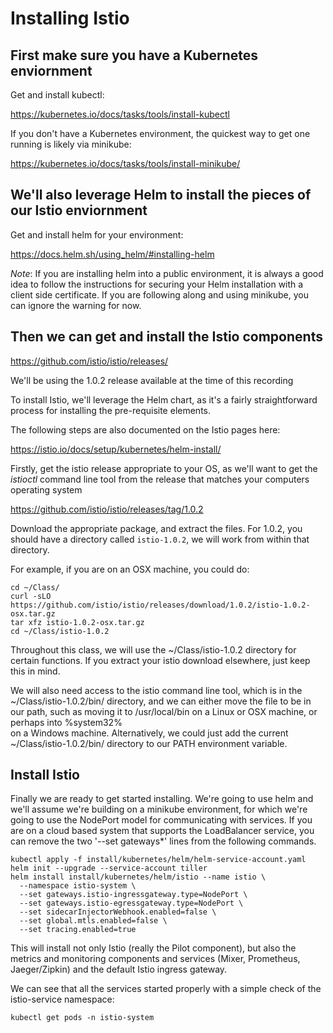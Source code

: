 # Installing Istio

## First make sure you have a Kubernetes enviornment
Get and install kubectl:

https://kubernetes.io/docs/tasks/tools/install-kubectl

If you don't have a Kubernetes environment, the quickest way to get one running is likely via minikube:

https://kubernetes.io/docs/tasks/tools/install-minikube/

## We'll also leverage Helm to install the pieces of our Istio enviornment
Get and install helm for your environment:

https://docs.helm.sh/using_helm/#installing-helm

*Note*: If you are installing helm into a public environment, it is always a good idea to follow the instructions for securing your Helm installation with a client side certificate.  If you are following along and using minikube, you can ignore the warning for now.

##  Then we can get and install the Istio components

https://github.com/istio/istio/releases/

We'll be using the 1.0.2 release available at the time of this recording

To install Istio, we'll leverage the Helm chart, as it's a fairly straightforward
process for installing the pre-requisite elements.

The following steps are also documented on the Istio pages here:

https://istio.io/docs/setup/kubernetes/helm-install/

Firstly, get the istio release appropriate to your OS, as we'll want to get the
_istioctl_ command line tool from the release that matches your computers operating
system

https://github.com/istio/istio/releases/tag/1.0.2

Download the appropriate package, and extract the files.  For 1.0.2, you should have
a directory called ```istio-1.0.2```, we will work from within that directory.

For example, if you are on an OSX machine, you could do:
```
cd ~/Class/
curl -sLO https://github.com/istio/istio/releases/download/1.0.2/istio-1.0.2-osx.tar.gz
tar xfz istio-1.0.2-osx.tar.gz
cd ~/Class/istio-1.0.2
```

Throughout this class, we will use the ~/Class/istio-1.0.2 directory for certain functions. If you extract your istio download elsewhere, just keep this in mind.

We will also need access to the istio command line tool, which is in the ~/Class/istio-1.0.2/bin/ directory, and we can either move the file to be in our path,
such as moving it to /usr/local/bin on a Linux or OSX machine, or perhaps into %system32%\
on a Windows machine.  Alternatively, we could just add the current ~/Class/istio-1.0.2/bin/ directory
to our PATH environment variable.

## Install Istio
Finally we are ready to get started installing. We're going to use helm and we'll assume we're building on a minikube environment, for which we're going to use the NodePort model for communicating with services.  If you are on a cloud based system that supports the LoadBalancer service, you can remove the two '--set gateways*' lines from the following commands.

```
kubectl apply -f install/kubernetes/helm/helm-service-account.yaml
helm init --upgrade --service-account tiller
helm install install/kubernetes/helm/istio --name istio \
  --namespace istio-system \
  --set gateways.istio-ingressgateway.type=NodePort \
  --set gateways.istio-egressgateway.type=NodePort \
  --set sidecarInjectorWebhook.enabled=false \
  --set global.mtls.enabled=false \
  --set tracing.enabled=true
```

This will install not only Istio (really the Pilot component), but also the metrics
and monitoring components and services (Mixer, Prometheus, Jaeger/Zipkin) and the
default Istio ingress gateway.

We can see that all the services started properly with a simple check of the
istio-service namespace:

```
kubectl get pods -n istio-system
```
